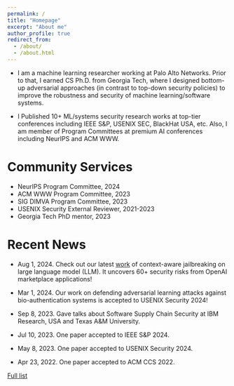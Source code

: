 ```yaml
---
permalink: /
title: "Homepage"
excerpt: "About me"
author_profile: true
redirect_from: 
  - /about/
  - /about.html
---
```


* I am a machine learning researcher working at Palo Alto Networks. Prior to that, I earned CS Ph.D. from Georgia Tech, where I designed bottom-up adversarial approaches (in contrast to top-down security policies) to improve the robustness and security of machine learning/software systems. 


* I Published 10+ ML/systems security research works at top-tier conferences including IEEE S&P, USENIX SEC, BlackHat USA, etc. Also, I am member of Program Committees at premium AI conferences including NeurIPS and ACM WWW.



Community Services
=====
* NeurIPS Program Committee, 2024
* ACM WWW Program Committee, 2023
* SIG DIMVA Program Committee, 2023
* USENIX Security External Reviewer, 2021-2023
* Georgia Tech PhD mentor, 2023 

Recent News
=====
* Aug 1, 2024. Check out our latest [work](https://arxiv.org/pdf/2407.16667) of context-aware jailbreaking on large language model (LLM). It uncovers 60+ security risks from OpenAI marketplace applications!

* Mar 1, 2024. Our work on defending adversarial learning attacks against bio-authentication systems is accepted to USENIX Security 2024!

* Sep 8, 2023. Gave talks about Software Supply Chain Security at IBM Research, USA and Texas A&M University.

* Jul 10, 2023. One paper accepted to IEEE S&P 2024.

* May 8, 2023. One paper accepted to USENIX Security 2024.

* Apr 23, 2022.  One paper accepted to ACM CCS 2022.

[Full list](/news)





